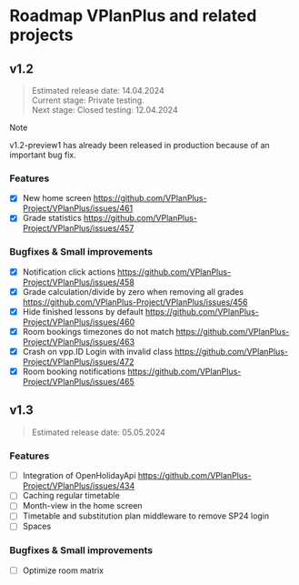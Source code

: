 # Roadmap VPlanPlus and related projects

## v1.2
> Estimated release date: 14.04.2024<br>
> Current stage: Private testing.<br>
> Next stage: Closed testing: 12.04.2024

> [!NOTE]
> v1.2-preview1 has already been released in production because of an important bug fix.

### Features
- [X] New home screen https://github.com/VPlanPlus-Project/VPlanPlus/issues/461
- [X] Grade statistics https://github.com/VPlanPlus-Project/VPlanPlus/issues/457

### Bugfixes & Small improvements
- [X] Notification click actions https://github.com/VPlanPlus-Project/VPlanPlus/issues/458
- [X] Grade calculation/divide by zero when removing all grades https://github.com/VPlanPlus-Project/VPlanPlus/issues/456
- [X] Hide finished lessons by default https://github.com/VPlanPlus-Project/VPlanPlus/issues/460
- [X] Room bookings timezones do not match https://github.com/VPlanPlus-Project/VPlanPlus/issues/463
- [X] Crash on vpp.ID Login with invalid class https://github.com/VPlanPlus-Project/VPlanPlus/issues/472
- [X] Room booking notifications https://github.com/VPlanPlus-Project/VPlanPlus/issues/465

## v1.3
> Estimated release date: 05.05.2024

### Features
- [ ] Integration of OpenHolidayApi https://github.com/VPlanPlus-Project/VPlanPlus/issues/434
- [ ] Caching regular timetable
- [ ] Month-view in the home screen
- [ ] Timetable and substitution plan middleware to remove SP24 login
- [ ] Spaces

### Bugfixes & Small improvements
- [ ] Optimize room matrix
